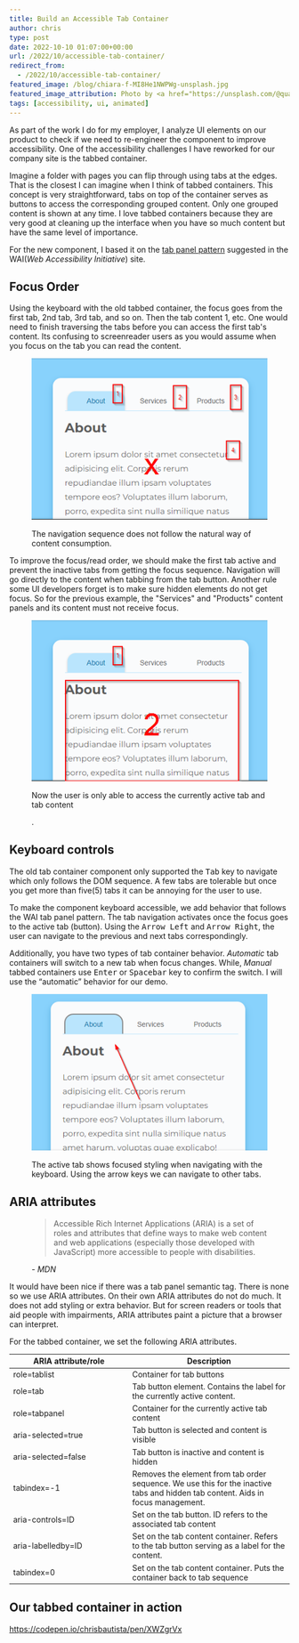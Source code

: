 ```yaml
---
title: Build an Accessible Tab Container
author: chris
type: post
date: 2022-10-10 01:07:00+00:00
url: /2022/10/accessible-tab-container/
redirect_from: 
  - /2022/10/accessible-tab-container/
featured_image: /blog/chiara-f-MI8He1NWPWg-unsplash.jpg
featured_image_attribution: Photo by <a href="https://unsplash.com/@quasichiara">Chiara F</a>
tags: [accessibility, ui, animated]
---
```


As part of the work I do for my employer, I analyze UI elements on our product to check if we need to re-engineer the component to improve accessibility. One of the accessibility challenges I have reworked for our company site is the tabbed container.

Imagine a folder with pages you can flip through using tabs at the edges. That is the closest I can imagine when I think of tabbed containers. This concept is very straightforward, tabs on top of the container  serves as buttons to access the corresponding grouped content. Only one grouped content is shown at any time. I love tabbed containers because they are very good at cleaning up the interface when you have so much content but have the same level of importance.

For the new component, I based it on the [tab panel pattern](https://www.w3.org/WAI/ARIA/apg/patterns/tabpanel/) suggested in the WAI(*Web Accessibility Initiative*) site.


## Focus Order

Using the keyboard with the old tabbed container, the focus goes from the first tab, 2nd tab, 3rd tab, and so on. Then the tab content 1, etc. One would need to finish traversing the tabs before you can access the first tab's content. Its confusing to screenreader users as you would assume when you focus on the tab you can read the content.

<figure>
  <img src="/blog/build_an_accessible_tab_container___focus_order.png" alt="incorrect focus order">

  <figcaption>
    <p>The navigation sequence does not follow the natural way of content consumption.</p>
  </figcaption>
</figure>


To improve the focus/read order, we should make the first tab active and prevent the inactive tabs from getting the focus sequence. Navigation will go directly to the content when tabbing from the tab button. Another rule some UI developers forget is to make sure hidden elements do not get focus. So for the previous example, the "Services" and "Products" content panels and its content must not receive focus.

<figure>
  <img src="/blog/build_an_accessible_tab_container___correct_focus_order.png" alt="corrected focus order">

  <figcaption>
    <p> Now the user is only able to access the currently active tab and tab content</p>.
  </figcaption>
</figure>

## Keyboard controls 

The old tab container component only supported the <kbd>Tab</kbd> key to navigate which only follows the DOM sequence. A few tabs are tolerable but once you get more than five(5) tabs it can be annoying for the user to use.

To make the component keyboard accessible, we add behavior that follows the WAI tab panel pattern. The tab navigation activates once the focus goes to the active tab (button). Using the <kbd>Arrow Left</kbd> and <kbd>Arrow Right</kbd>, the user can navigate to the previous and next tabs correspondingly.

Additionally, you have two types of tab container behavior. *Automatic* tab containers will switch to a new tab when focus changes. While, *Manual* tabbed containers use <kbd>Enter</kbd> or <kbd>Spacebar</kbd> key to confirm the switch. I will use the “automatic” behavior for our demo.

<figure>
  <img src="/blog/build_an_accessible_tab_container___active_tab_focused.png" alt="active tab is focused">

  <figcaption>
    <p>The active tab shows focused styling when navigating with the keyboard. Using the arrow keys we can navigate to other tabs.</p>  
  </figcaption>
</figure>


## ARIA attributes

<figure>
  <blockquote> Accessible Rich Internet Applications (ARIA) is a set of roles and attributes that define ways to make web content and web applications (especially those developed with JavaScript) more accessible to people with disabilities.
  </blockquote>

  <figcaption>
    <cite>- MDN</cite>  
  </figcaption>
</figure>

It would have been nice if there was a tab panel semantic tag. There is none so we use ARIA attributes. On their own ARIA attributes do not do much. It does not add styling or extra behavior. But for screen readers or tools that aid people with impairments, ARIA attributes paint a picture that a browser can interpret.

For the tabbed container, we set the following ARIA attributes. 

<table>
  <thead>
  <tr>
    <th style="min-width: 200px;">ARIA attribute/role</th>
    <th>Description</th>
  </tr>
  </thead>
  <tbody>
  <tr>
    <td>role=tablist</td>
    <td>Container for tab buttons</td>
  </tr>
  <tr>
    <td>role=tab</td>
    <td>Tab button element. Contains the label for the currently active content.</td>
  </tr>
  <tr>
    <td>role=tabpanel</td>
    <td>Container for the currently active tab content</td>
  </tr>
  <tr>
    <td>aria-selected=true</td>
    <td>Tab button is selected and content is visible</td>
  </tr>
  <tr>
    <td>aria-selected=false</td>
    <td>Tab button is inactive and content is hidden</td>
  </tr>
  <tr>
    <td>tabindex=-1</td>
    <td>Removes the element from tab order sequence. We use this for the inactive tabs and hidden tab content. Aids in focus management.</td>
  </tr>
  <tr>
    <td>aria-controls=ID</td>
    <td>Set on the tab button. ID refers to the associated tab content</td>
  </tr>
  <tr>
    <td>aria-labelledby=ID</td>
    <td>Set on the tab content container. Refers to the tab button serving as a label for the content.</td>
  </tr>
  <tr>
    <td>tabindex=0</td>
    <td>Set on the tab content container. Puts the container back to tab sequence</td>
  </tr>
  </tbody>
</table>



## Our tabbed container in action

https://codepen.io/chrisbautista/pen/XWZgrVx